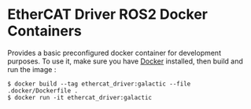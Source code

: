 # EtherCAT Driver ROS2 Docker Containers
Provides a basic preconfigured docker container for development purposes. To use it, make sure you have [Docker](https://docs.docker.com/get-docker/) installed, then build and run the image :

```shell
$ docker build --tag ethercat_driver:galactic --file .docker/Dockerfile .
$ docker run -it ethercat_driver:galactic
```
